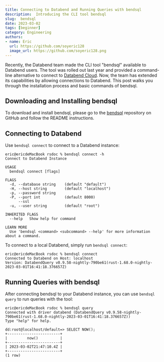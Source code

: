```yaml
---
title: Connecting to Databend and Running Queries with bendsql
description:  Introducing the CLI tool bendsql
slug:  bendsql
date: 2023-03-02
tags: [beginner]
category: Engineering
authors:
- name: Eric
  url: https://github.com/soyeric128
  image_url: https://github.com/soyeric128.png
---
```


Recently, the Databend team made the CLI tool "bendsql" available to Databend users. The tool was rolled out last year and provided a command-line alternative to connect to [Databend Cloud](https://www.databend.com/). Now, the team has extended its capabilities by allowing connections to Databend. This post walks you through the installation process and basic commands of bendsql.

## Downloading and Installing bendsql

To download and install bendsql, please go to the [bendsql](https://github.com/databendcloud/bendsql) repository on GitHub and follow the README instructions.

## Connecting to Databend

Use `bendsql connect` to connect to a Databend instance:

```shell
eric@ericdeMacBook rsdoc % bendsql connect -h
Connect to Databend Instance

USAGE
  bendsql connect [flags]

FLAGS
  -d, --database string    (default "default")
  -H, --host string        (default "localhost")
  -p, --password string   
  -P, --port int           (default 8000)
      --ssl               
  -u, --user string        (default "root")

INHERITED FLAGS
  --help   Show help for command

LEARN MORE
  Use 'bendsql <command> <subcommand> --help' for more information about a command.
```

To connect to a local Databend, simply run `bendsql connect`:

```shell
eric@ericdeMacBook rsdoc % bendsql connect   
Connected to Databend on Host: localhost
Version: DatabendQuery v0.9.58-nightly-790be61(rust-1.68.0-nightly-2023-03-01T16:41:18.376657Z)
```
## Running Queries with bendsql

After connecting bendsql to your Databend instance, you can use `bendsql query` to run queries with the tool:

```shell
eric@ericdeMacBook rsdoc % bendsql query
Connected with driver databend (DatabendQuery v0.9.58-nightly-790be61(rust-1.68.0-nightly-2023-03-01T16:41:18.376657Z))
Type "help" for help.

dd:root@localhost/default=> SELECT NOW();
+------------------------+
|         now()          |
+------------------------+
| 2023-03-02T21:47:10.4Z |
+------------------------+
(1 row)
```